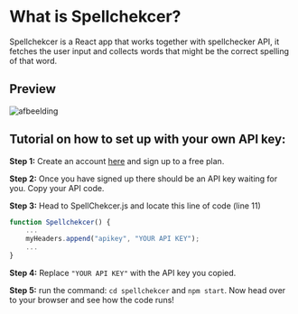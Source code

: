 # What is Spellchekcer?
Spellchekcer is a React app that works together with spellchecker API, 
it fetches the user input and collects words that might be the correct spelling of that word.

## Preview
![afbeelding](https://user-images.githubusercontent.com/78146502/209431029-52eada79-e4cf-45b1-bdd2-7ba8644c83b5.png)

## Tutorial on how to set up with your own API key: 

**Step 1:**
Create an account [here](https://apilayer.com/marketplace/spell-api "here") and sign up to a free plan.

**Step 2:**
Once you have signed up there should be an API key waiting for you.  Copy your API code.

**Step 3:**
Head to SpellChekcer.js and locate this line of code (line 11)
```javascript
function Spellchekcer() {
	...
	myHeaders.append("apikey", "YOUR API KEY");
	...
}
```
**Step 4:** 
Replace `"YOUR API KEY"` with the API key you copied.

**Step 5:** 
run the command: `cd spellchekcer` and `npm start`.  Now head over to your browser and see how the code runs!
